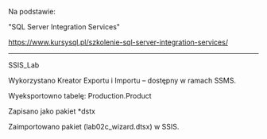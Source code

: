 Na podstawie:

"SQL Server Integration Services"


https://www.kursysql.pl/szkolenie-sql-server-integration-services/

---------------------------------------------------------------------------------------------------------

SSIS_Lab

 Wykorzystano Kreator Exportu i Importu – dostępny w ramach SSMS.

 Wyeksportowno tabelę: Production.Product

 Zapisano jako pakiet *dstx

 Zaimportowano pakiet (lab02c_wizard.dtsx) w SSIS.
